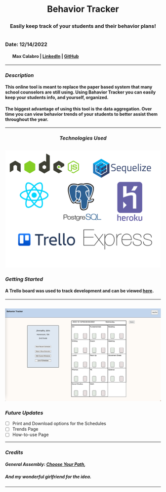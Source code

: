 # <p align="center"> Behavior Tracker <p>

### <p align="center"> Easily keep track of your students and their behavior plans! <p>

#

### Date: 12/14/2022

#### &nbsp; &nbsp; &nbsp; &nbsp;Max Calabro | [LinkedIn](https://www.linkedin.com/in/max-calabro) | [GitHub](https://github.com/max-calabro)

---

### **_Description_**

#### This online tool is meant to replace the paper based system that many school counselors are still using. Using Bahavior Tracker you can easily keep your students info, and yourself, organized.

#### The biggest advantage of using this tool is the data aggregation. Over time you can view behavior trends of your students to better assist them throughout the year.

---

### <p align="center">**_Technologies Used_**<p>

## ![Logos](client/public/assets/images/BeerBook_Logos_for_README.png)

### **_Getting Started_**

#### A Trello board was used to track development and can be viewed [here](https://trello.com/b/PdztvYgl/behavior-tracker).

---

## ![screenshot](client/public/assets/images/ScreenShot_B_T.png)

### **_Future Updates_**

- [ ] Print and Download options for the Schedules
- [ ] Trends Page
- [ ] How-to-use Page

---

### **_Credits_**

##### General Assembly: [Choose Your Path](https://generalassemb.ly/),

##### And my wonderful girlfriend for the idea.

---
